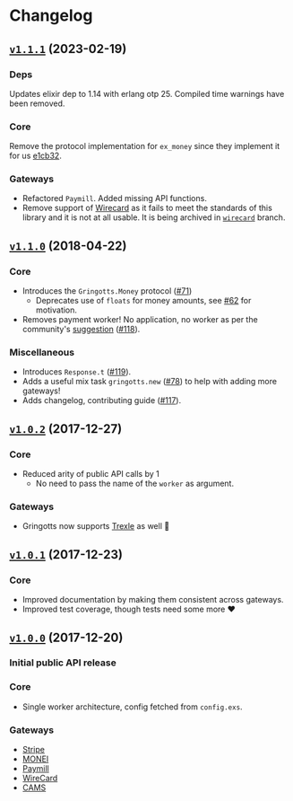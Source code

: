 # Changelog

## [`v1.1.1`](https://github.com/aviabird/gringotts/compare/v1.1.0...v1.1.1) (2023-02-19)

### Deps
Updates elixir dep to 1.14 with erlang otp 25. Compiled time warnings have been removed.

### Core
Remove the protocol implementation for `ex_money` since they implement it for us
[e1cb32](https://github.com/kipcole9/money/commit/e1cb325a28a8318864ff1cbfbbb67574379a82c0).

### Gateways
- Refactored `Paymill`. Added missing API functions.
- Remove support of [Wirecard](http://wirecard.com/) as it fails to meet the
  standards of this library and it is not at all usable. It is being archived
  in [`wirecard`](https://github.com/aviabird/gringotts/tree/wirecard) branch.

## [`v1.1.0`][tag-1_1_0] (2018-04-22)

### Core
* Introduces the `Gringotts.Money` protocol ([#71][pr#71])
  - Deprecates use of `floats` for money amounts, see [#62][iss#62] for
    motivation.
* Removes payment worker! No application, no worker as per the community's
  [suggestion][joses-feedback] ([#118][pr#118]).

### Miscellaneous
* Introduces `Response.t` ([#119][pr#91]).
* Adds a useful mix task `gringotts.new` ([#78][pr#78]) to help with adding more
  gateways!
* Adds changelog, contributing guide ([#117][pr#117]).


[iss#62]: https://github.com/aviabird/gringotts/issues/62
[pr#71]: https://github.com/aviabird/gringotts/pulls/71
[pr#118]: https://github.com/aviabird/gringotts/pulls/118
[pr#91]: https://github.com/aviabird/gringotts/pulls/91
[pr#117]: https://github.com/aviabird/gringotts/pulls/117
[pr#78]:https://github.com/aviabird/gringotts/pulls/78
[pr#86]:https://github.com/aviabird/gringotts/pulls/86
[joses-feedback]:https://elixirforum.com/t/gringotts-a-complete-payment-library-for-elixir-and-phoenix-framework/11054/41

## [`v1.0.2`][tag-1_0_2] (2017-12-27)

### Core
* Reduced arity of public API calls by 1
  - No need to pass the name of the `worker` as argument.

### Gateways
* Gringotts now supports [Trexle](http://trexle.com/) as well :tada:

## [`v1.0.1`][tag-1_0_1] (2017-12-23)

### Core

* Improved documentation by making them consistent across gateways.
* Improved test coverage, though tests need some more :heart:

## [`v1.0.0`][tag-1_0_0] (2017-12-20)

### Initial public API release

### Core
* Single worker architecture, config fetched from `config.exs`.

### Gateways
- [Stripe](http://stripe.com/)
- [MONEI](http://monei.net/)
- [Paymill](https://www.paymill.com/en/)
- [WireCard](http://wirecard.com/)
- [CAMS](http://www.centralams.com/)

[tag-1_1_1_rc]: https://github.com/aviabird/gringotts/releases/tag/v1.1.1-rc
[tag-1_1_0]: https://github.com/aviabird/gringotts/compare/1.1.0...1.0.2
[tag-1_0_2]: https://github.com/aviabird/gringotts/compare/1.0.2...1.0.1
[tag-1_0_1]: https://github.com/aviabird/gringotts/compare/1.0.1...1.0.0
[tag-1_0_0]: https://github.com/aviabird/gringotts/releases/tag/v1.0.0
